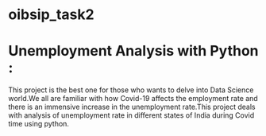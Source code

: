 # oibsip_task2
# Unemployment Analysis with Python :

This project is the best one for those who wants to delve into Data Science world.We all are familiar with how Covid-19 affects the employment rate and there is an immensive increase in the unemployment rate.This project deals with analysis of unemployment rate in different states of India during Covid time using python. 
